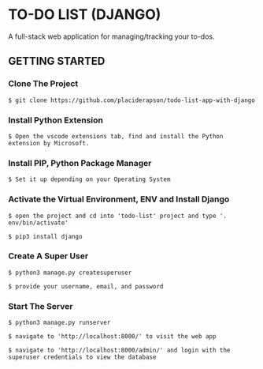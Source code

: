 # TO-DO LIST (DJANGO)

A full-stack web application for managing/tracking your to-dos.

## GETTING STARTED

### Clone The Project

```
$ git clone https://github.com/placiderapson/todo-list-app-with-django
```

### Install Python Extension

```
$ Open the vscode extensions tab, find and install the Python extension by Microsoft.
```

### Install PIP, Python Package Manager

```
$ Set it up depending on your Operating System
```

### Activate the Virtual Environment, ENV and Install Django

```
$ open the project and cd into 'todo-list' project and type '. env/bin/activate'
```

```
$ pip3 install django
```

### Create A Super User

```
$ python3 manage.py createsuperuser
```

```
$ provide your username, email, and password
```

### Start The Server

```
$ python3 manage.py runserver
```

```
$ navigate to 'http://localhost:8000/' to visit the web app
```

```
$ navigate to 'http://localhost:8000/admin/' and login with the superuser credentials to view the database
```
